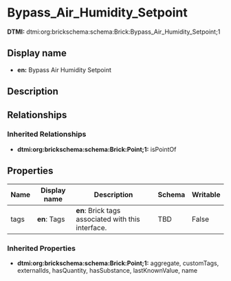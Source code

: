 # Bypass_Air_Humidity_Setpoint
**DTMI:** dtmi:org:brickschema:schema:Brick:Bypass_Air_Humidity_Setpoint;1
## Display name
- **en:** Bypass Air Humidity Setpoint
## Description
## Relationships
### Inherited Relationships
* **dtmi:org:brickschema:schema:Brick:Point;1:** isPointOf
## Properties
|Name|Display name|Description|Schema|Writable|
|-|-|-|-|-|
|tags|**en**: Tags|**en**: Brick tags associated with this interface.|TBD|False|
### Inherited Properties
* **dtmi:org:brickschema:schema:Brick:Point;1:** aggregate, customTags, externalIds, hasQuantity, hasSubstance, lastKnownValue, name
